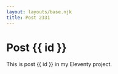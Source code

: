 ```yaml
---
layout: layouts/base.njk
title: Post 2331
---
```


# Post {{ id }}

This is post {{ id }} in my Eleventy project.

